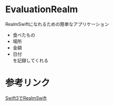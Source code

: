 # EvaluationRealm

RealmSwiftになれるための簡単なアプリケーション

* 食べたもの  
* 場所  
* 金額  
* 日付  
を記録してくれる

# 参考リンク
[Swift3でRealmSwift](http://qiita.com/koji-nishida/items/99efb572ef7d809bb2c1 "")
